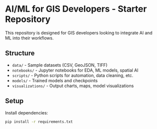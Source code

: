 # AI/ML for GIS Developers - Starter Repository

This repository is designed for GIS developers looking to integrate AI and ML into their workflows.

## Structure

- `data/` - Sample datasets (CSV, GeoJSON, TIFF)
- `notebooks/` - Jupyter notebooks for EDA, ML models, spatial AI
- `scripts/` - Python scripts for automation, data cleaning, etc.
- `models/` - Trained models and checkpoints
- `visualizations/` - Output charts, maps, model visualizations

## Setup

Install dependencies:
```bash
pip install -r requirements.txt
